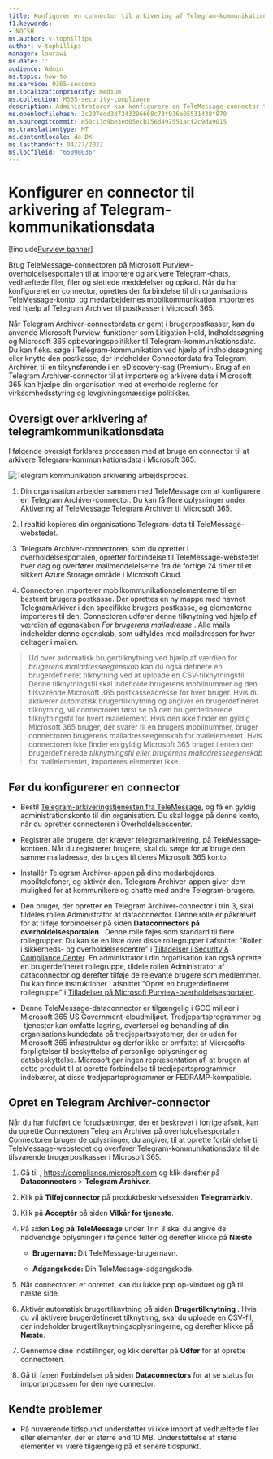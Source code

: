 ```yaml
---
title: Konfigurer en connector til arkivering af Telegram-kommunikationsdata i Microsoft 365
f1.keywords:
- NOCSH
ms.author: v-tophillips
author: v-tophillips
manager: laurawi
ms.date: ''
audience: Admin
ms.topic: how-to
ms.service: O365-seccomp
ms.localizationpriority: medium
ms.collection: M365-security-compliance
description: Administratorer kan konfigurere en TeleMessage-connector til at importere og arkivere Telegram-kommunikationsdata i Microsoft 365. Det giver dig mulighed for at arkivere data fra tredjepartsdatakilder i Microsoft 365 så du kan bruge funktioner til overholdelse af angivne standarder, f.eks. juridisk bevarelse, indholdssøgning og opbevaringspolitikker til at administrere din organisations tredjepartsdata.
ms.openlocfilehash: 3c207edd3d7243396668c73f936a05531438f970
ms.sourcegitcommit: e50c13d9be3ed05ecb156d497551acf2c9da9015
ms.translationtype: MT
ms.contentlocale: da-DK
ms.lasthandoff: 04/27/2022
ms.locfileid: "65098036"
---
```

# <a name="set-up-a-connector-to-archive-telegram-communications-data"></a>Konfigurer en connector til arkivering af Telegram-kommunikationsdata

[!include[Purview banner](../includes/purview-rebrand-banner.md)]

Brug TeleMessage-connectoren på Microsoft Purview-overholdelsesportalen til at importere og arkivere Telegram-chats, vedhæftede filer, filer og slettede meddelelser og opkald. Når du har konfigureret en connector, oprettes der forbindelse til din organisations TeleMessage-konto, og medarbejdernes mobilkommunikation importeres ved hjælp af Telegram Archiver til postkasser i Microsoft 365.

Når Telegram Archiver-connectordata er gemt i brugerpostkasser, kan du anvende Microsoft Purview-funktioner som Litigation Hold, Indholdssøgning og Microsoft 365 opbevaringspolitikker til Telegram-kommunikationsdata. Du kan f.eks. søge i Telegram-kommunikation ved hjælp af indholdssøgning eller knytte den postkasse, der indeholder Connectordata fra Telegram Archiver, til en tilsynsførende i en eDiscovery-sag (Premium). Brug af en Telegram Archiver-connector til at importere og arkivere data i Microsoft 365 kan hjælpe din organisation med at overholde reglerne for virksomhedsstyring og lovgivningsmæssige politikker.

## <a name="overview-of-archiving-telegram-communications-data"></a>Oversigt over arkivering af telegramkommunikationsdata

I følgende oversigt forklares processen med at bruge en connector til at arkivere Telegram-kommunikationsdata i Microsoft 365.

![Telegram kommunikation arkivering arbejdsproces.](../media/TelegramConnectorWorkflow.png)

1. Din organisation arbejder sammen med TeleMessage om at konfigurere en Telegram Archiver-connector. Du kan få flere oplysninger under [Aktivering af TeleMessage Telegram Archiver til Microsoft 365](https://www.telemessage.com/microsoft-365-activation-for-telegram-archiver/).

2. I realtid kopieres din organisations Telegram-data til TeleMessage-webstedet.

3. Telegram Archiver-connectoren, som du opretter i overholdelsesportalen, opretter forbindelse til TeleMessage-webstedet hver dag og overfører mailmeddelelserne fra de forrige 24 timer til et sikkert Azure Storage område i Microsoft Cloud.

4. Connectoren importerer mobilkommunikationselementerne til en bestemt brugers postkasse. Der oprettes en ny mappe med navnet TelegramArkiver i den specifikke brugers postkasse, og elementerne importeres til den. Connectoren udfører denne tilknytning ved hjælp af værdien af egenskaben *For brugerens mailadresse* . Alle mails indeholder denne egenskab, som udfyldes med mailadressen for hver deltager i mailen.

> Ud over automatisk brugertilknytning ved hjælp af værdien for *brugerens mailadresseegenskab* kan du også definere en brugerdefineret tilknytning ved at uploade en CSV-tilknytningsfil. Denne tilknytningsfil skal indeholde brugerens mobilnummer og den tilsvarende Microsoft 365 postkasseadresse for hver bruger. Hvis du aktiverer automatisk brugertilknytning og angiver en brugerdefineret tilknytning, vil connectoren først se på den brugerdefinerede tilknytningsfil for hvert mailelement. Hvis den ikke finder en gyldig Microsoft 365 bruger, der svarer til en brugers mobilnummer, bruger connectoren brugerens mailadresseegenskab for mailelementet. Hvis connectoren ikke finder en gyldig Microsoft 365 bruger i enten den brugerdefinerede *tilknytningsfil eller brugerens mailadresseegenskab* for mailelementet, importeres elementet ikke.

## <a name="before-you-set-up-a-connector"></a>Før du konfigurerer en connector

- Bestil [Telegram-arkiveringstjenesten fra TeleMessage,](https://www.telemessage.com/mobile-archiver/order-mobile-archiver-for-o365/) og få en gyldig administrationskonto til din organisation. Du skal logge på denne konto, når du opretter connectoren i Overholdelsescenter.

- Registrer alle brugere, der kræver telegramarkivering, på TeleMessage-kontoen. Når du registrerer brugere, skal du sørge for at bruge den samme mailadresse, der bruges til deres Microsoft 365 konto.

- Installér Telegram Archiver-appen på dine medarbejderes mobiltelefoner, og aktivér den. Telegram Archiver-appen giver dem mulighed for at kommunikere og chatte med andre Telegram-brugere.

- Den bruger, der opretter en Telegram Archiver-connector i trin 3, skal tildeles rollen Administrator af dataconnector. Denne rolle er påkrævet for at tilføje forbindelser på siden **Dataconnectors på overholdelsesportalen** . Denne rolle føjes som standard til flere rollegrupper. Du kan se en liste over disse rollegrupper i afsnittet "Roller i sikkerheds- og overholdelsescentre" i [Tilladelser i Security & Compliance Center](../security/office-365-security/permissions-in-the-security-and-compliance-center.md#roles-in-the-security--compliance-center). En administrator i din organisation kan også oprette en brugerdefineret rollegruppe, tildele rollen Administrator af dataconnector og derefter tilføje de relevante brugere som medlemmer. Du kan finde instruktioner i afsnittet "Opret en brugerdefineret rollegruppe" i [Tilladelser på Microsoft Purview-overholdelsesportalen](microsoft-365-compliance-center-permissions.md#create-a-custom-role-group).

- Denne TeleMessage-dataconnector er tilgængelig i GCC miljøer i Microsoft 365 US Government-cloudmiljøet. Tredjepartsprogrammer og -tjenester kan omfatte lagring, overførsel og behandling af din organisations kundedata på tredjepartssystemer, der er uden for Microsoft 365 infrastruktur og derfor ikke er omfattet af Microsofts forpligtelser til beskyttelse af personlige oplysninger og databeskyttelse. Microsoft gør ingen repræsentation af, at brugen af dette produkt til at oprette forbindelse til tredjepartsprogrammer indebærer, at disse tredjepartsprogrammer er FEDRAMP-kompatible.

## <a name="create-a-telegram-archiver-connector"></a>Opret en Telegram Archiver-connector

Når du har fuldført de forudsætninger, der er beskrevet i forrige afsnit, kan du oprette Connectoren Telegram Archiver på overholdelsesportalen. Connectoren bruger de oplysninger, du angiver, til at oprette forbindelse til TeleMessage-webstedet og overfører Telegram-kommunikationsdata til de tilsvarende brugerpostkasser i Microsoft 365.

1. Gå til , <https://compliance.microsoft.com> og klik derefter på **Dataconnectors** > **Telegram Archiver**.

2. Klik på **Tilføj connector** på produktbeskrivelsessiden **Telegramarkiv**.

3. Klik på **Acceptér** på siden **Vilkår for tjeneste**.

4. På siden **Log på TeleMessage** under Trin 3 skal du angive de nødvendige oplysninger i følgende felter og derefter klikke på **Næste**.

    - **Brugernavn:** Dit TeleMessage-brugernavn.

    - **Adgangskode:** Din TeleMessage-adgangskode.

5. Når connectoren er oprettet, kan du lukke pop op-vinduet og gå til næste side.

6. Aktivér automatisk brugertilknytning på siden **Brugertilknytning** . Hvis du vil aktivere brugerdefineret tilknytning, skal du uploade en CSV-fil, der indeholder brugertilknytningsoplysningerne, og derefter klikke på **Næste**.

7. Gennemse dine indstillinger, og klik derefter på **Udfør** for at oprette connectoren.

8. Gå til fanen Forbindelser på siden **Dataconnectors** for at se status for importprocessen for den nye connector.

## <a name="known-issues"></a>Kendte problemer

- På nuværende tidspunkt understøtter vi ikke import af vedhæftede filer eller elementer, der er større end 10 MB. Understøttelse af større elementer vil være tilgængelig på et senere tidspunkt.
